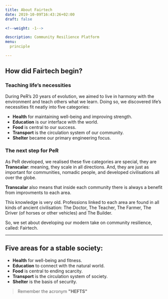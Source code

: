 ```yaml
---
title: About Fairtech
date: 2019-10-09T16:43:26+02:00
draft: false

<!--weight: -1-->

description: Community Resilience Platform
menu:
  principle

---
```


## How did Fairtech begin?

### Teaching life’s necessities

During PeR’s 20 years of evolution, we aimed to live in harmony with the environment and teach others what we learn. Doing so, we discovered life’s necessities fit neatly into five categories:

- **Health** for maintaining well-being and improving strength.
- **Education** is our interface with the world.
- **Food** is central to our success.
- **Transport** is the circulation system of our community.<!--for strength and stability.-->
- **Shelter** became our primary engineering focus.

### The next step for PeR

As PeR developed, we realised these five categories are special, they are **Transcalar**: meaning, they scale in all directions. And, they are just as important for communities, nomadic people, and developed civilisations all over the globe.

**Transcalar** also means that inside each community there is always a benefit from improvments to each area. <!--Your security doesn’t take away from someone else’s security. -->

This knowledge is very old. Professions linked to each area are found in all kinds of ancient civilisation: The Doctor, The Teacher, The Farmer, The Driver (of horses or other vehicles) and The Builder.

So, we set about developing our modern take on community resilience, called: Fairtech.

<hr/>

## Five areas for a stable society:

- **Health** for well-being and <!--community -->fitness.
- **Education** to connect<!-- scientifically--> with the natural world.
- **Food** is central to ending scarcity.
- **Transport** is the circulation system of society.<!--for strength and stability.-->
- **Shelter** is the basis of security.

> Remember the acronym **"HEFTS"**

